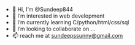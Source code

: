 - 👋 Hi, I’m @Sundeep844
- 👀 I’m interested in web development
- 🌱 I’m currently learning C/python/html/css/sql
- 💞️ I’m looking to collaborate on ...
- 📫 reach me at sundeepssunny@gmail.com

<!---
Sundeep844/Sundeep844 is a ✨ special ✨ repository because its `README.md` (this file) appears on your GitHub profile.
You can click the Preview link to take a look at your changes.
--->
